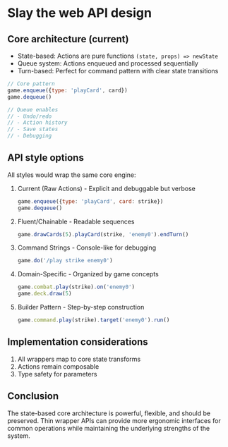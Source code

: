 # Slay the web API design

## Core architecture (current)

- State-based: Actions are pure functions `(state, props) => newState`
- Queue system: Actions enqueued and processed sequentially
- Turn-based: Perfect for command pattern with clear state transitions

```js
// Core pattern
game.enqueue({type: 'playCard', card})
game.dequeue()

// Queue enables
// - Undo/redo
// - Action history
// - Save states
// - Debugging
```

## API style options

All styles would wrap the same core engine:

1. Current (Raw Actions) - Explicit and debuggable but verbose
   ```js
   game.enqueue({type: 'playCard', card: strike})
   game.dequeue()
   ```

2. Fluent/Chainable - Readable sequences
   ```js
   game.drawCards(5).playCard(strike, 'enemy0').endTurn()
   ```

3. Command Strings - Console-like for debugging
   ```js
   game.do('/play strike enemy0')
   ```

4. Domain-Specific - Organized by game concepts
   ```js
   game.combat.play(strike).on('enemy0')
   game.deck.draw(5)
   ```

5. Builder Pattern - Step-by-step construction
   ```js
   game.command.play(strike).target('enemy0').run()
   ```

## Implementation considerations

1. All wrappers map to core state transforms
2. Actions remain composable
3. Type safety for parameters

## Conclusion

The state-based core architecture is powerful, flexible, and should be preserved. Thin wrapper APIs can provide more ergonomic interfaces for common operations while maintaining the underlying strengths of the system.
